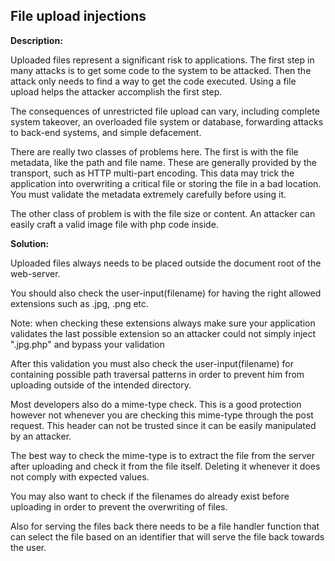 
File upload injections
-------

**Description:**

Uploaded files represent a significant risk to applications. 
The first step in many attacks is to get some code to the system to be attacked. 
Then the attack only needs to find a way to get the code executed. Using a file upload 
helps the attacker accomplish the first step.

The consequences of unrestricted file upload can vary, including complete system takeover, 
an overloaded file system or database, forwarding attacks to back-end systems, and simple 
defacement. 

There are really two classes of problems here. 
The first is with the file metadata, like the path and file name. 
These are generally provided by the transport, such as HTTP multi-part encoding. 
This data may trick the application into overwriting a critical file or storing the file 
in a bad location. You must validate the metadata extremely carefully before using it.

The other class of problem is with the file size or content. 
An attacker can easily craft a valid image file with php code inside. 


**Solution:**

Uploaded files always needs to be placed outside the document root of the web-server. 

You should also check the user-input(filename) for having the right 
allowed extensions such as .jpg, .png etc.

Note: when checking these extensions always make sure your application validates the last
possible extension so an attacker could not simply inject ".jpg.php" and bypass your
validation

After this validation you must also check the user-input(filename) for containing possible 
path traversal patterns in order to prevent him from uploading outside of 
the intended directory.

Most developers also do a mime-type check. This is a good protection however not 
whenever you are checking this mime-type through the post request. This header can not be
trusted since it can be easily manipulated by an attacker. 

The best way to check the mime-type
is to extract the file from the server after uploading and check it from the file itself.
Deleting it whenever it does not comply with expected values.

You may also want to check if the filenames do already exist before uploading in order to 
prevent the overwriting of files.

Also for serving the files back there needs to be a file handler function that can select 
the file based on an identifier that will serve the file back towards the user.

	
